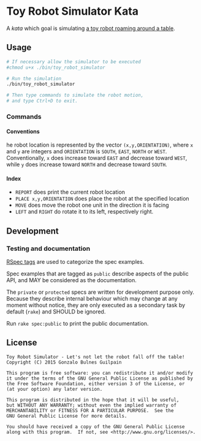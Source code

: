 Toy Robot Simulator Kata
========================

A _kata_ which goal is simulating [a toy robot roaming around a table][problem].

  [problem]: PROBLEM.md

Usage
-----

```bash
# If necessary allow the simulator to be executed
#chmod u+x ./bin/toy_robot_simulator

# Run the simulation
./bin/toy_robot_simulator

# Then type commands to simulate the robot motion,
# and type Ctrl+D to exit.
```

### Commands

#### Conventions

he robot location is represented by the vector `(x,y,ORIENTATION)`, where `x` and `y` are integers and `ORIENTATION` is `SOUTH`, `EAST`, `NORTH` or `WEST`. Conventionally, `x` does increase toward `EAST` and decrease toward `WEST`, while `y` does increase toward `NORTH` and decrease toward `SOUTH`.

#### Index

- `REPORT` does print the current robot location
- `PLACE x,y,ORIENTATION` does place the robot at the specified location
- `MOVE` does move the robot one unit in the direction it is facing
- `LEFT` and `RIGHT` do rotate it to its left, respectively right.

Development
-----------

### Testing and documentation

[RSpec tags][tags] are used to categorize the spec examples.

Spec examples that are tagged as `public` describe aspects of the public API, and MAY be considered as the documentation.

The `private` or `protected` specs are written for development purpose only. Because they describe internal behaviour which may change at any moment without notice, they are only executed as a secondary task by default (`rake`) and SHOULD be ignored.

Run `rake spec:public` to print the public documentation.

  [tags]: https://www.relishapp.com/rspec/rspec-core/v/3-2/docs/command-line/tag-option

License
-------

    Toy Robot Simulator - Let's not let the robot fall off the table!
    Copyright (C) 2015 Gonzalo Bulnes Guilpain

    This program is free software: you can redistribute it and/or modify
    it under the terms of the GNU General Public License as published by
    the Free Software Foundation, either version 3 of the License, or
    (at your option) any later version.

    This program is distributed in the hope that it will be useful,
    but WITHOUT ANY WARRANTY; without even the implied warranty of
    MERCHANTABILITY or FITNESS FOR A PARTICULAR PURPOSE.  See the
    GNU General Public License for more details.

    You should have received a copy of the GNU General Public License
    along with this program.  If not, see <http://www.gnu.org/licenses/>.
